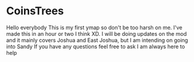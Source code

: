 # CoinsTrees
Hello everybody  This is my first ymap so don't be too harsh on me. I've made this in an hour or two I think XD. I will be doing updates on the mod and it mainly covers Joshua and East Joshua, but I am intending on going into Sandy  If you have any questions feel free to ask I am always here to help
